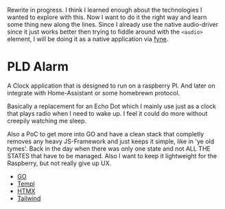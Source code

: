Rewrite in progress. I think I learned enough about the technologies I wanted to explore with this. Now I want to do it the right way and learn some thing new along the lines. Since I already use the native audio-driver since it just works better then trying to fiddle around with the ``<audio>`` element, I will be doing it as a native application via [fyne](https://fyne.io/).


# PLD Alarm

A Clock application that is designed to run on a raspberry PI. And later on integrate with Home-Assistant or some homebrewn protocol.

Basically a replacement for an Echo Dot which I mainly use just as a clock that plays radio when I need to wake up. I feel it could do more without creepily watching me sleep.

Also a PoC to get more into GO and have a clean stack that completly removes any heavy JS-Framework and just keeps it simple, like in 'ye old tymes'. Back in the day when there was only one state and not ALL THE STATES that have to be managed. Also I want to keep it lightweight for the Raspberry, but not really give up UX.

- [GO](https://go.dev)
- [Templ](https://templ.guide)
- [HTMX](https://htmx.org)
- [Tailwind](https://tailwindcss.com)
